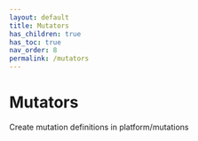 ```yaml
---
layout: default
title: Mutators
has_children: true
has_toc: true
nav_order: 8
permalink: /mutators
---
```


# Mutators

Create mutation definitions in platform/mutations